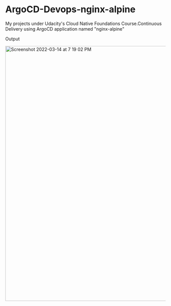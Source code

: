 # ArgoCD-Devops-nginx-alpine
My projects under Udacity's Cloud Native Foundations Course.Continuous Delivery using ArgoCD application named "nginx-alpine"

Output


<img width="800" alt="Screenshot 2022-03-14 at 7 19 02 PM" src="https://user-images.githubusercontent.com/45449369/158185612-519867a3-0d4e-4280-9e32-aead6fe44110.png">


